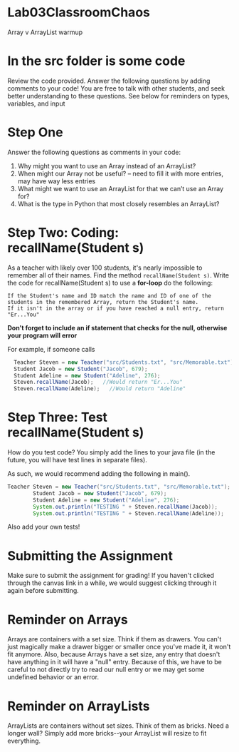 # Lab03ClassroomChaos
Array v ArrayList warmup

# In the src folder is some code
Review the code provided. Answer the following questions by adding comments to your code! You are free to talk with other students, and seek better understanding to these questions. See below for reminders on types, variables, and input

# Step One
Answer the following questions as comments in your code:
1. Why might you want to use an Array instead of an ArrayList?
2. When might our Array not be useful? – need to fill it with more entries, may have way less entries
3. What might we want to use an ArrayList for that we can’t use an Array for?
4. What is the type in Python that most closely resembles an ArrayList?

# Step Two: Coding: recallName(Student s)
As a teacher with likely over 100 students, it's nearly impossible to remember all of their names. Find the method `recallName(Student s)`. 
Write the code for recallName(Student s) to use a **for-loop** do the following:
```
If the Student's name and ID match the name and ID of one of the students in the remembered Array, return the Student's name.
If it isn't in the array or if you have reached a null entry, return "Er...You"
```
**Don't forget to include an if statement that checks for the null, otherwise your program will error**

For example, if someone calls
```java
  Teacher Steven = new Teacher("src/Students.txt", "src/Memorable.txt");
  Student Jacob = new Student("Jacob", 679);
  Student Adeline = new Student("Adeline", 276);
  Steven.recallName(Jacob);   //Would return "Er...You"
  Steven.recallName(Adeline);   //Would return "Adeline"
```

# Step Three: Test recallName(Student s)
How do you test code? You simply add the lines to your java file (in the future, you will have test lines in separate files).

As such, we would recommend adding the following in main().

```java
Teacher Steven = new Teacher("src/Students.txt", "src/Memorable.txt");
        Student Jacob = new Student("Jacob", 679);
        Student Adeline = new Student("Adeline", 276);
        System.out.println("TESTING " + Steven.recallName(Jacob));
        System.out.println("TESTING " + Steven.recallName(Adeline));
```
Also add your own tests!

# Submitting the Assignment
Make sure to submit the assignment for grading! If you haven't clicked through the canvas link in a while, we would suggest clicking through it again before submitting.

# Reminder on Arrays
Arrays are containers with a set size. Think if them as drawers. You can't just magically make a drawer bigger or smaller once you've made it, it won't fit anymore.
Also, because Arrays have a set size, any entry that doesn't have anything in it will have a "null" entry. Because of this, we have to be careful to not directly try
to read our null entry or we may get some undefined behavior or an error.

# Reminder on ArrayLists
ArrayLists are containers without set sizes. Think of them as bricks. Need a longer wall? Simply add more bricks--your ArrayList will resize to fit everything.
